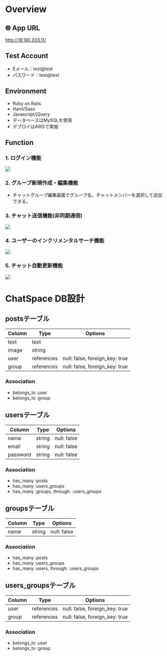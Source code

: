 # Overview

## 🌐 App URL
http://18.180.203.11/

## Test Account
- Eメール：test@test
- パスワード：test@test

## Environment
- Ruby on Rails
- Haml/Sass
- Javascript/jQuery
- データベースはMySQLを使用
- デプロイはAWSで実施

## Function
### 1. ログイン機能
<img src="https://user-images.githubusercontent.com/65595354/82827293-b20d3500-9ee9-11ea-968a-9c13765a22a5.png">

### 2. グループ新規作成・編集機能
<!-- <img src=""> -->
- チャットグループ編集画面でグループ名、チャットメンバーを選択して追加できる。

### 3. チャット送信機能(非同期通信)
<img src="https://user-images.githubusercontent.com/65595354/83343974-29a0f100-a33c-11ea-889a-4ba5a70d17e9.gif">

### 4. ユーザーのインクリメンタルサーチ機能
<img src="https://user-images.githubusercontent.com/65595354/83431958-1e041600-a473-11ea-9ad0-613b4782dbc2.png">

### 5. チャット自動更新機能
<img src="https://user-images.githubusercontent.com/65595354/83490635-5b0bef00-a4eb-11ea-951a-146ee15ac7ae.gif">


# ChatSpace DB設計

## postsテーブル
|Column|Type|Options|
|------|----|-------|
|text|text||
|image|string||
|user|references|null: false, foreign_key: true|
|group|references|null: false, foreign_key: true|
### Association
- belongs_to :user
- belongs_to :group

## usersテーブル
|Column|Type|Options|
|------|----|-------|
|name|string|null: false|
|email|string|null: false|
|password|string|null: false|
### Association
- has_many :posts
- has_many :users_groups
- has_many :groups,  through:  :users_groups

## groupsテーブル
|Column|Type|Options|
|------|----|-------|
|name|string|null: false|
### Association
- has_many :posts
- has_many :users_groups
- has_many :users,  through:  :users_groups

## users_groupsテーブル
|Column|Type|Options|
|------|----|-------|
|user|references|null: false, foreign_key: true|
|group|references|null: false, foreign_key: true|
### Association
- belongs_to :user
- belongs_to :group